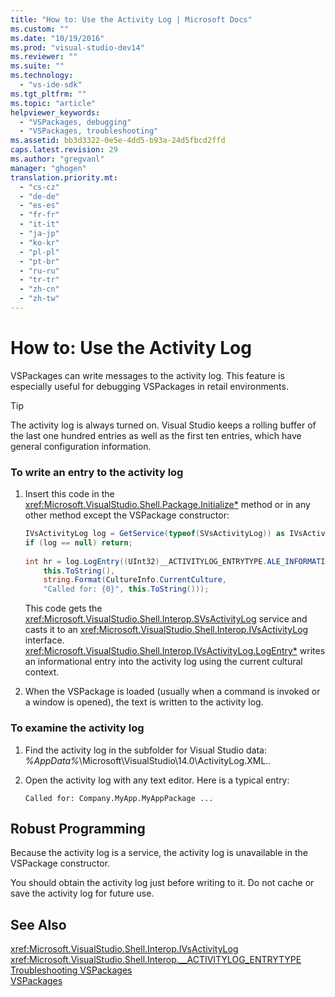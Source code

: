 ```yaml
---
title: "How to: Use the Activity Log | Microsoft Docs"
ms.custom: ""
ms.date: "10/19/2016"
ms.prod: "visual-studio-dev14"
ms.reviewer: ""
ms.suite: ""
ms.technology: 
  - "vs-ide-sdk"
ms.tgt_pltfrm: ""
ms.topic: "article"
helpviewer_keywords: 
  - "VSPackages, debugging"
  - "VSPackages, troubleshooting"
ms.assetid: bb3d3322-0e5e-4dd5-b93a-24d5fbcd2ffd
caps.latest.revision: 29
ms.author: "gregvanl"
manager: "ghogen"
translation.priority.mt: 
  - "cs-cz"
  - "de-de"
  - "es-es"
  - "fr-fr"
  - "it-it"
  - "ja-jp"
  - "ko-kr"
  - "pl-pl"
  - "pt-br"
  - "ru-ru"
  - "tr-tr"
  - "zh-cn"
  - "zh-tw"
---
```

# How to: Use the Activity Log
VSPackages can write messages to the activity log. This feature is especially useful for debugging VSPackages in retail environments.  
  
> [!TIP]
>  The activity log is always turned on. Visual Studio keeps a rolling buffer of the last one hundred entries as well as the first ten entries, which have general configuration information.  
  
### To write an entry to the activity log  
  
1.  Insert this code in the <xref:Microsoft.VisualStudio.Shell.Package.Initialize*> method or in any other method except the VSPackage constructor:  
  
    ```c#  
    IVsActivityLog log = GetService(typeof(SVsActivityLog)) as IVsActivityLog;  
    if (log == null) return;  
  
    int hr = log.LogEntry((UInt32)__ACTIVITYLOG_ENTRYTYPE.ALE_INFORMATION,  
        this.ToString(),  
        string.Format(CultureInfo.CurrentCulture,  
        "Called for: {0}", this.ToString()));  
    ```  
  
     This code gets the <xref:Microsoft.VisualStudio.Shell.Interop.SVsActivityLog> service and casts it to an <xref:Microsoft.VisualStudio.Shell.Interop.IVsActivityLog> interface. <xref:Microsoft.VisualStudio.Shell.Interop.IVsActivityLog.LogEntry*> writes an informational entry into the activity log using the current cultural context.  
  
2.  When the VSPackage is loaded (usually when a command is invoked or a window is opened), the text is written to the activity log.  
  
### To examine the activity log  
  
1.  Find the activity log in the subfolder for  Visual Studio data: *%AppData%*\Microsoft\VisualStudio\14.0\ActivityLog.XML..  
  
2.  Open the activity log with any text editor. Here is a typical entry:  
  
    ```  
    Called for: Company.MyApp.MyAppPackage ...  
    ```  
  
## Robust Programming  
 Because the activity log is a service, the activity log is unavailable in the VSPackage constructor.  
  
 You should obtain the activity log just before writing to it. Do not cache or save the activity log for future use.  
  
## See Also  
 <xref:Microsoft.VisualStudio.Shell.Interop.IVsActivityLog>   
 <xref:Microsoft.VisualStudio.Shell.Interop.__ACTIVITYLOG_ENTRYTYPE>   
 [Troubleshooting VSPackages](../extensibility/troubleshooting-vspackages.md)   
 [VSPackages](../extensibility/vspackages.md)